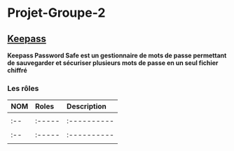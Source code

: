 # Projet-Groupe-2

## [Keepass](https://keepass.info/)

**Keepass Password Safe est un gestionnaire de mots de passe permettant de sauvegarder et sécuriser plusieurs mots de passe en un seul fichier chiffré**
### Les rôles 
| NOM | Roles | Description |
| :-- |:----- | :---------- |
|     |       |             |
| :-- |:----- | :---------- |
|     |       |             |
| :-- |:----- | :---------- |
|     |       |             |
